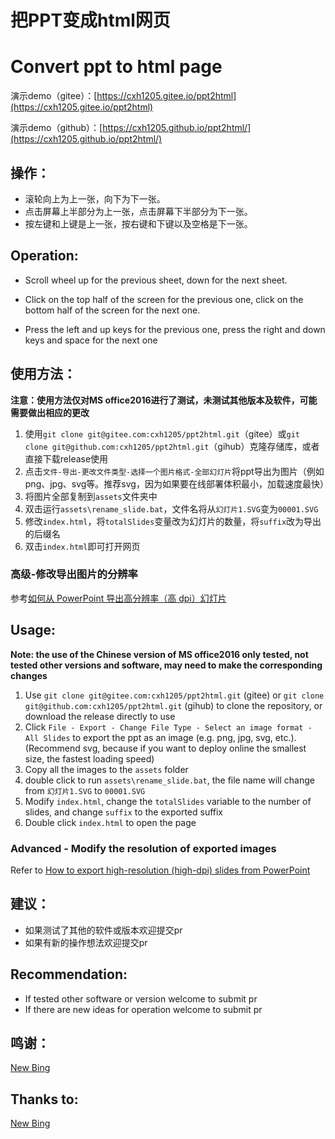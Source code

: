 # 把PPT变成html网页

# Convert ppt to html page

演示demo（gitee）：[https://cxh1205.gitee.io/ppt2html](https://cxh1205.gitee.io/ppt2html)

演示demo（github）：[https://cxh1205.github.io/ppt2html/](https://cxh1205.github.io/ppt2html/)

## 操作：

- 滚轮向上为上一张，向下为下一张。
- 点击屏幕上半部分为上一张，点击屏幕下半部分为下一张。
- 按左键和上键是上一张，按右键和下键以及空格是下一张。

## Operation:

- Scroll wheel up for the previous sheet, down for the next sheet.

- Click on the top half of the screen for the previous one, click on the bottom half of the screen for the next one.

- Press the left and up keys for the previous one, press the right and down keys and space for the next one

## 使用方法：

**注意：使用方法仅对MS office2016进行了测试，未测试其他版本及软件，可能需要做出相应的更改**

1. 使用`git clone git@gitee.com:cxh1205/ppt2html.git`（gitee）或`git clone git@github.com:cxh1205/ppt2html.git`（gihub）克隆存储库，或者直接下载release使用
2. 点击`文件-导出-更改文件类型-选择一个图片格式-全部幻灯片`将ppt导出为图片（例如png、jpg、svg等。推荐svg，因为如果要在线部署体积最小，加载速度最快）
3. 将图片全部复制到`assets`文件夹中
4. 双击运行`assets\rename_slide.bat`，文件名将从`幻灯片1.SVG`变为`00001.SVG`
5. 修改`index.html`，将`totalSlides`变量改为幻灯片的数量，将`suffix`改为导出的后缀名
6. 双击`index.html`即可打开网页

### 高级-修改导出图片的分辨率

参考[如何从 PowerPoint 导出高分辨率（高 dpi）幻灯片](https://learn.microsoft.com/zh-cn/office/troubleshoot/powerpoint/change-export-slide-resolution)

## Usage:

**Note: the use of the Chinese version of MS office2016 only tested, not tested other versions and software, may need to make the corresponding changes**

1. Use `git clone git@gitee.com:cxh1205/ppt2html.git` (gitee) or `git clone git@github.com:cxh1205/ppt2html.git` (gihub) to clone the repository, or download the release directly to use
2. Click `File - Export - Change File Type - Select an image format - All Slides` to export the ppt as an image (e.g. png, jpg, svg, etc.). (Recommend svg, because if you want to deploy online the smallest size, the fastest loading speed)
3. Copy all the images to the `assets` folder
4. double click to run `assets\rename_slide.bat`, the file name will change from `幻灯片1.SVG` to `00001.SVG`
5. Modify `index.html`, change the `totalSlides` variable to the number of slides, and change `suffix` to the exported suffix
6. Double click `index.html` to open the page

### Advanced - Modify the resolution of exported images

Refer to [How to export high-resolution (high-dpi) slides from PowerPoint](https://learn.microsoft.com/en-us/office/troubleshoot/powerpoint/change-export-slide-resolution)

## 建议：

- 如果测试了其他的软件或版本欢迎提交pr
- 如果有新的操作想法欢迎提交pr

## Recommendation:

- If tested other software or version welcome to submit pr
- If there are new ideas for operation welcome to submit pr

## 鸣谢：

[New Bing](https://www.bing.com/new)

## Thanks to:

[New Bing](https://www.bing.com/new)